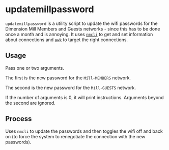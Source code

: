 # updatemillpassword

`updatemillpassword` is a utility script to update the wifi passwords for the Dimension Mill Members and Guests networks - since this has to be done once a month and is annoying.  It uses [`nmcli`]() to get and set information about connections and [`awk`](http://awklang.org/) to target the right connections.

## Usage

Pass one or two arguments.  

The first is the new password for the `Mill-MEMBERS` network.

The second is the new password for the `Mill-GUESTS` network.

If the number of arguments is 0, it will print instructions.  Arguments beyond the second are ignored.

## Process

Uses `nmcli` to update the passwords and then toggles the wifi off and back on (to force the system to renegotiate the connection with the new passwords).
